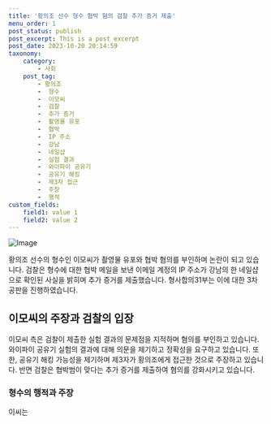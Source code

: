 ```yaml
---
title: '황의조 선수 형수 협박 혐의 검찰 추가 증거 제출'
menu_order: 1
post_status: publish
post_excerpt: This is a post excerpt
post_date: 2023-10-20 20:14:59
taxonomy:
    category:
        - 사회
    post_tag:
        - 황의조
        -  형수
        -  이모씨
        -  검찰
        -  추가 증거
        -  촬영물 유포
        -  협박
        -  IP 주소
        -  강남
        -  네일샵
        -  실험 결과
        -  와이파이 공유기
        -  공유기 해킹
        -  제3자 접근
        -  주장
        -  행적
custom_fields:
    field1: value 1
    field2: value 2
---
```


![Image](https://imgnews.pstatic.net/image/437/2024/02/07/0000378694_001_20240207150301635.jpg?type=w647)


황의조 선수의 형수인 이모씨가 촬영물 유포와 협박 혐의를 부인하며 논란이 되고 있습니다. 검찰은 형수에 대한 협박 메일을 보낸 이메일 계정의 IP 주소가 강남의 한 네일샵으로 확인된 사실을 밝히며 추가 증거를 제출했습니다. 형사합의31부는 이에 대한 3차 공판을 진행하였습니다.

## 이모씨의 주장과 검찰의 입장
이모씨 측은 검찰이 제출한 실험 결과의 문제점을 지적하며 혐의를 부인하고 있습니다. 와이파이 공유기 실험의 결과에 대해 의문을 제기하고 정확성을 요구하고 있습니다. 또한, 공유기 해킹 가능성을 제기하며 제3자가 황의조에게 접근한 것으로 주장하고 있습니다. 반면 검찰은 협박범이 맞다는 추가 증거를 제출하여 혐의를 강화시키고 있습니다.

### 형수의 행적과 주장
이씨는
